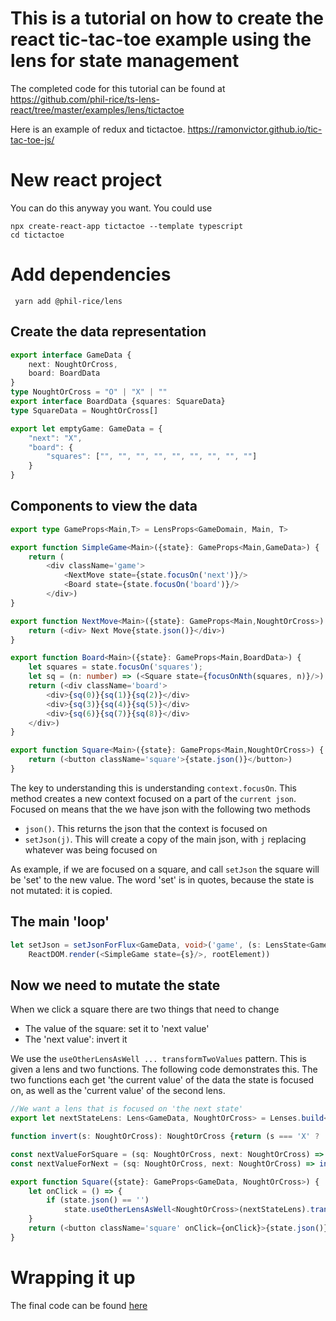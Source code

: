 # This is a tutorial on how to create the react tic-tac-toe example using the lens for state management

The completed code for this tutorial can be found
at https://github.com/phil-rice/ts-lens-react/tree/master/examples/lens/tictactoe

Here is an example of redux and tictactoe. https://ramonvictor.github.io/tic-tac-toe-js/

# New react project

You can do this anyway you want. You could use

```shell
npx create-react-app tictactoe --template typescript
cd tictactoe
```

# Add dependencies

```shell
 yarn add @phil-rice/lens
```

## Create the data representation

```typescript jsx
export interface GameData {
    next: NoughtOrCross,
    board: BoardData
}
type NoughtOrCross = "O" | "X" | ""
export interface BoardData {squares: SquareData}
type SquareData = NoughtOrCross[]

export let emptyGame: GameData = {
    "next": "X",
    "board": {
        "squares": ["", "", "", "", "", "", "", "", ""]
    }
}
```

## Components to view the data

```typescript jsx
export type GameProps<Main,T> = LensProps<GameDomain, Main, T>

export function SimpleGame<Main>({state}: GameProps<Main,GameData>) {
    return (
        <div className='game'>
            <NextMove state={state.focusOn('next')}/>
            <Board state={state.focusOn('board')}/>
        </div>)
}

export function NextMove<Main>({state}: GameProps<Main,NoughtOrCross>) {
    return (<div> Next Move{state.json()}</div>)
}

export function Board<Main>({state}: GameProps<Main,BoardData>) {
    let squares = state.focusOn('squares');
    let sq = (n: number) => (<Square state={focusOnNth(squares, n)}/>)
    return (<div className='board'>
        <div>{sq(0)}{sq(1)}{sq(2)}</div>
        <div>{sq(3)}{sq(4)}{sq(5)}</div>
        <div>{sq(6)}{sq(7)}{sq(8)}</div>
    </div>)
}

export function Square<Main>({state}: GameProps<Main,NoughtOrCross>) {
    return (<button className='square'>{state.json()}</button>)
}
```
The key to understanding this is understanding `context.focusOn`. This method creates a new context focused on 
a part of the `current json`. Focused on means that the we have json with the following two methods
* `json()`. This returns the json that the context is focused on
*  `setJson(j)`. This will create a copy of the main json, with `j` replacing whatever was being focused on

As example, if we are focused on a square, and call `setJson` the square will be 'set' to the new value. The word 'set'
is in quotes, because the state is not mutated: it is copied.

## The main 'loop'

```typescript jsx
let setJson = setJsonForFlux<GameData, void>('game', (s: LensState<GameData, GameData>): void =>
    ReactDOM.render(<SimpleGame state={s}/>, rootElement))
```

## Now we need to mutate the state

When we click a square there are two things that need to change
* The value of the square: set it to 'next value'
* The 'next value': invert it

We use the `useOtherLensAsWell ... transformTwoValues` pattern. This is given a lens and two functions. The following 
code demonstrates this. The two functions each get 'the current value' of the data the state is focused on, as well
as the 'current value' of the second lens. 


```typescript jsx
//We want a lens that is focused on 'the next state'
export let nextStateLens: Lens<GameData, NoughtOrCross> = Lenses.build<GameData>('game').focusOn('next')

function invert(s: NoughtOrCross): NoughtOrCross {return (s === 'X' ? 'O' : 'X')}

const nextValueForSquare = (sq: NoughtOrCross, next: NoughtOrCross) => next;
const nextValueForNext = (sq: NoughtOrCross, next: NoughtOrCross) => invert(next);

export function Square({state}: GameProps<GameData, NoughtOrCross>) {
    let onClick = () => {
        if (state.json() == '')
            state.useOtherLensAsWell<NoughtOrCross>(nextStateLens).transformTwoValues(nextValueForSquare, nextValueForNext)
    }
    return (<button className='square' onClick={onClick}>{state.json()}</button>)
}
```

# Wrapping it up

The final code can be found [here](https://github.com/phil-rice/ts-lens-react/tree/master/examples/state/tictactoe)

